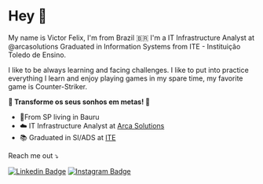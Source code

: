 # Hey 👋

My name is Victor Felix, I'm from Brazil 🇧🇷 I'm a IT Infrastructure Analyst at @arcasolutions
Graduated in Information Systems from ITE - Instituição Toledo de Ensino.

I like to be always learning and facing challenges. I like to put into practice everything I learn and enjoy playing games in my spare time, my favorite game is Counter-Striker.


**🏹 Transforme os seus sonhos em metas! 🎯**

- 📍From SP living in Bauru
- ☁️ IT Infrastructure Analyst at [Arca Solutions](https://www.arcasolutions.com/)
- 📚 Graduated in SI/ADS at [ITE](https://www.ite.edu.br/)

Reach me out ⤵️

[](https://www.youtube.com/channel/UCRhKK6VrISnIWPJjYxBPKnA/videos) [![Linkedin Badge](https://img.shields.io/badge/-LinkedIn-blue?style=flat-square&logo=Linkedin&logoColor=white&link=https://www.linkedin.com/in/victorhfelix//)](https://www.linkedin.com/in/victorhfelix//) [![Instagram Badge](https://img.shields.io/badge/-Instagram-violet?style=flat-square&logo=Instagram&logoColor=white&link=https://www.instagram.com/victorsntnf/)](https://www.instagram.com/victorsntnf) 
[](https://www.youtube.com/channel/UCRhKK6VrISnIWPJjYxBPKnA/videos) 
